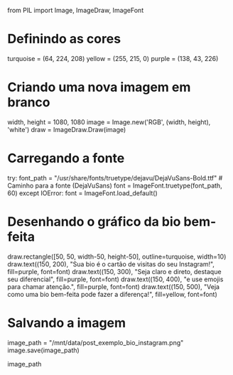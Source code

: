 from PIL import Image, ImageDraw, ImageFont

# Definindo as cores
turquoise = (64, 224, 208)
yellow = (255, 215, 0)
purple = (138, 43, 226)

# Criando uma nova imagem em branco
width, height = 1080, 1080
image = Image.new('RGB', (width, height), 'white')
draw = ImageDraw.Draw(image)

# Carregando a fonte
try:
    font_path = "/usr/share/fonts/truetype/dejavu/DejaVuSans-Bold.ttf"  # Caminho para a fonte (DejaVuSans)
    font = ImageFont.truetype(font_path, 60)
except IOError:
    font = ImageFont.load_default()

# Desenhando o gráfico da bio bem-feita
draw.rectangle([50, 50, width-50, height-50], outline=turquoise, width=10)
draw.text((150, 200), "Sua bio é o cartão de visitas do seu Instagram!", fill=purple, font=font)
draw.text((150, 300), "Seja claro e direto, destaque seu diferencial", fill=purple, font=font)
draw.text((150, 400), "e use emojis para chamar atenção.", fill=purple, font=font)
draw.text((150, 500), "Veja como uma bio bem-feita pode fazer a diferença!", fill=yellow, font=font)

# Salvando a imagem
image_path = "/mnt/data/post_exemplo_bio_instagram.png"
image.save(image_path)

image_path


